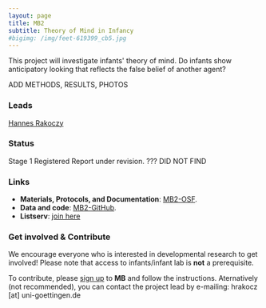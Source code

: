 ```yaml
---
layout: page
title: MB2
subtitle: Theory of Mind in Infancy
#bigimg: /img/feet-619399_cb5.jpg
---
```


<!--
- add Contributors (header)

To-do:
- check status
- publications/news release?
- Short description of the study (justification, methods, results WITH images/plots)
  - model: https://manyprimates.github.io/pilot/
-->

<!-- Description (300-word?) intro + method + result -->
This project will investigate infants' theory of mind.
Do infants show anticipatory looking that reflects the false belief of another agent?

ADD METHODS, RESULTS, PHOTOS

### Leads

[Hannes Rakoczy](https://www.psych.uni-goettingen.de/en/development/team/rakoczy-hannes)

### Status

Stage 1 Registered Report under revision. ??? DID NOT FIND

### Links

* **Materials, Protocols, and Documentation**: [MB2-OSF](https://osf.io/jmuvd/).
* **Data and code**: [MB2-GitHub](https://github.com/manybabies/mb2-analysis).
* **Listserv**: [join here](https://mailman.stanford.edu/mailman/listinfo/manybabies2)

### Get involved & Contribute

We encourage everyone who is interested in developmental research to get involved! Please note that access to infants/infant lab is **not** a prerequisite.  

To contribute, please [sign up]({{site.baseurl}}/sign_up_log_in/) to **MB** and follow the instructions. Aternatively (not recommended), you can contact the project lead by e-mailing: hrakocz [at] uni-goettingen.de

<!--
### Publications

Check out the [preregistration](https://osf.io/jmuvd/).


**News release**: See also the news releases by
-->
